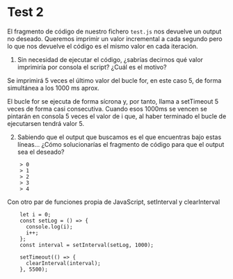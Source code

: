 # Test 2

El fragmento de código de nuestro fichero `test.js` nos devuelve un output no 
deseado. Queremos imprimir un valor incremental a cada segundo pero lo que 
nos devuelve el código es el mismo valor en cada iteración. 

1. Sin necesidad de ejecutar el código, ¿sabrías decirnos qué valor imprimiría
 por consola el script? ¿Cuál es el motivo?
 
 Se imprimirá 5 veces el último valor del bucle for, en este caso 5, de
 forma simultánea a los 1000 ms aprox.
 
 El bucle for se ejecuta de forma sícrona y, por tanto, llama a setTimeout 5 veces
 de forma casi consecutiva. Cuando esos 1000ms se vencen se pintarán en consola 5 
 veces el valor de i que, al haber terminado el bucle de ejecutarsen tendrá valor 5.
 
2. Sabiendo que el output que buscamos es el que encuentras bajo estas líneas… 
¿Cómo solucionarías el fragmento de código para que el output sea el deseado?

```
    > 0
    > 1
    > 2
    > 3
    > 4
```

Con otro par de funciones propia de JavaScript, setInterval y clearInterval
```
    let i = 0;
    const setLog = () => {
      console.log(i);
      i++;
    };
    const interval = setInterval(setLog, 1000);

    setTimeout(() => {
      clearInterval(interval);
    }, 5500);
```
